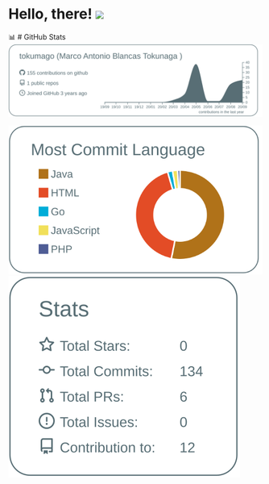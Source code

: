 # Hello, there! <img src="https://raw.githubusercontent.com/MartinHeinz/MartinHeinz/master/wave.gif" width="30px">

📊 # GitHub Stats
[![](https://raw.githubusercontent.com/tokumago/tokumago/master/profile-summary-card-output/default/0-profile-details.svg)](https://github.com/vn7n24fzkq/github-profile-summary-cards)

[![](https://raw.githubusercontent.com/tokumago/tokumago/master/profile-summary-card-output/default/2-most-commit-language.svg)](https://github.com/vn7n24fzkq/github-profile-summary-cards) [![](https://raw.githubusercontent.com/tokumago/tokumago/master/profile-summary-card-output/default/3-stats.svg)](https://github.com/vn7n24fzkq/github-profile-summary-cards)

<!--
**tokumago/tokumago** is a ✨ _special_ ✨ repository because its `README.md` (this file) appears on your GitHub profile.

Here are some ideas to get you started:

- 🔭 I’m currently working on ...
- 🌱 I’m currently learning ...
- 👯 I’m looking to collaborate on ...
- 🤔 I’m looking for help with ...
- 💬 Ask me about ...
- 📫 How to reach me: ...
- 😄 Pronouns: ...
- ⚡ Fun fact: ...
-->
